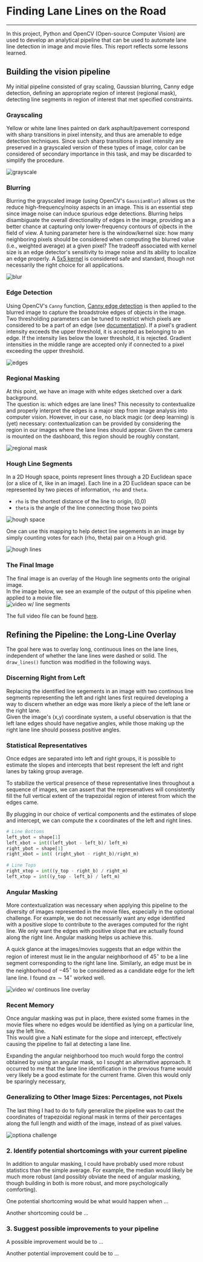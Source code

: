 # **Finding Lane Lines on the Road** 
---

In this project, Python and OpenCV (Open-source Computer Vision) are used to develop an analytical 
pipeline that can be used to automate lane line detection in image and movie files.  This report
reflects some lessons learned.

## Building the vision pipeline

My initial pipeline consisted of gray scaling, Gaussian blurring, Canny edge detection, defining an appropriate
region of interest (regional mask), detecting line segments in region of interest that met specified constraints.

### Grayscaling
Yellow or white lane lines painted on dark asphault/pavement correspond with sharp 
transitions in pixel intensity, and thus are amenable to edge detection techniques.
Since such sharp transitions in pixel intensity are preserved in a grayscaled version 
of these types of image, color can be considered of secondary importance in this task, 
and may be discarded to simplify the procedure.

![grayscale](./pipeline_images/img1b_gray.jpg)

### Blurring
Blurring the grayscaled image (using OpenCV's `GaussianBlur`) allows us the reduce 
high-frequency/noisy aspects in an image.
This is an essential step since image noise can induce spurious edge detections.
Blurring helps disambiguate the overall directionality of edges in the image, providing an
a better chance at capturing only lower-frequency contours of 
ojbects in the field of view.  A tuning parameter here is the window/kernel size: how many neighboring 
pixels should be considered when computing the blurred value (i.e., weighted average) 
at a given pixel?  The tradeoff associated with kernel size is an edge detector's sensitivity 
to image noise and its ability to localize an edge properly. 
A [5x5 kernel](https://en.wikipedia.org/wiki/Canny_edge_detector#Gaussian_filter)
is considered safe and standard, though not necessarily the right choice for all applications.  

![blur](./pipeline_images/img1c_blur.jpg)


### Edge Detection
Using OpenCV's `Canny` function, [Canny edge detection](https://en.wikipedia.org/wiki/Canny_edge_detector) 
is then applied to the blurred image to capture the broadstroke edges of objects in the image. 
Two thresholding parameters can be tuned to restrict which pixels are considered to be a part of an
edge (see [documentation](http://docs.opencv.org/2.4/doc/tutorials/imgproc/imgtrans/canny_detector/canny_detector.html)).
If a pixel's gradient intensity exceeds the upper threshold, it is accepted as belonging to an edge.
If the intensity lies below the lower threshold, it is rejected.  Gradient intensities in the middle
range are accepted only if connected to a pixel exceeding the upper threshold.

![edges](./pipeline_images/img1d_edges.jpg)


### Regional Masking
At this point, we have an image with white edges sketched over a dark background.  
The question is: which edges are lane lines? This necessity to contextualize and properly interpret the edges is a major
step from image analysis into computer vision.  However, in our case, no black magic
(or deep learning) is (yet) necessary: contextualization can be provided by considering
the region in our images where the lane lines should appear.  Given the camera is mounted on the dashboard, 
this region should be roughly constant.

![regional mask](./pipeline_images/img1e_edges_roi.jpg)


### Hough Line Segments
In a 2D Hough space, points represent lines through a 2D Euclidean space (or a slice of it, like in an image). 
Each line in a 2D Euclidean space can be represented by two pieces of information, `rho` and `theta`. 
* `rho` is the shortest distance of the line to origin, (0,0)
* `theta` is the angle of the line connecting those two points

![hough space](./R_theta_line.gif)

One can use this mapping to help detect line segements in an image by simply counting votes
for each (rho, theta) pair on a Hough grid. 

![hough lines](./pipeline_images/img1f_lines.jpg)

### The Final Image
The final image is an overlay of the Hough line segments onto the original image.  
In the image below, we see an example of the output of this pipeline when applied to a 
movie file.  
![video w/ line segments](./pipeline_images/vid1.png)

The full video file can be found [here](./test_videos_output/solidWhiteRight.mp4).


## Refining the Pipeline: the Long-Line Overlay
The goal here was to overlay long, continuous lines on the lane lines,
independent of whether the lane lines were dashed or solid.  The `draw_lines()` function 
was modified in the following ways.



### Discerning Right from Left
Replacing the identified line segements in an image with two continous line segments representing
the left and right lanes first required developing a way to discern whether an edge was more likely
a piece of the left lane or the right lane.  
Given the image's (x,y) coordinate system, a useful observation is that the left lane edges should
have negative angles, while those making up the right lane line should possess positive
angles.

### Statistical Representatives
Once edges are separated into left and right groups, it is possible to estimate the slopes and 
intercepts that best represent the left and right lanes by taking group average.  

To stabilize the vertical presence of these representative lines throughout a sequence of images,
we can assert that the represenatives will consistently fill the full vertical extent of the 
trapezoidal region of interest from which the edges came.  

By plugging in our choice of vertical components and the estimates of slope and intercept, 
we can  compute the x coordinates of the left and right lines.  

```python
# Line Bottoms
left_ybot = shape[1]  
left_xbot = int((left_ybot - left_b)/ left_m)
right_ybot = shape[1]
right_xbot = int( (right_ybot - right_b)/right_m)
  
# Line Tops
right_xtop = int((y_top - right_b) / right_m)
left_xtop = int((y_top - left_b) / left_m)
```


### Angular Masking
More contextualization was necessary when applying this pipeline to the diversity of images 
represented in the movie files, especially in the optional challenge. 
For example, we do not necessarily want any edge identified with a positive slope
to contribute to the averages computed for the right line.  We only want the edges
with positive slope that are actually found along the right line.  Angular masking
helps us achieve this.

A quick glance at the images/movies suggests that an edge within the region of interest
must lie in the angular neighborhood of $45^{\circ}$ to be a line segment corresponding
to the right lane line.  Similarly, an edge must be in the neighborhood of $-45^{\circ}$
to be considered as a candidate edge for the left lane line.  I found $\alpha \pm \sim14^{\circ}$
worked well.

![video w/ continuos line overlay](./pipeline_images/vid2.png)


### Recent Memory
Once angular masking was put in place, there existed some frames in the movie files where no edges would be
identified as lying on a particular line, say the left line.  
This would give a NaN estimate for the slope and intercept, effectively causing the pipeline to
fail at detecting a lane line.  

Expanding the angular neighborhood too much
would forgo the control obtained by using an angular mask, so I sought an alternative approach.
It occurred to me that the lane line identification in the previous frame would very likely
be a good estimate for the current frame.  Given this would only be sparingly necessary,


### Generalizing to Other Image Sizes:  Percentages, not Pixels
The last thing I had to do to fully generalize the pipeline was to cast the coordinates
of trapezoidal regional mask in terms of their percentages along the full length and 
width of the image, instead of as pixel values.

![optiona challenge](./pipeline_images/vid3_optional.png)


### 2. Identify potential shortcomings with your current pipeline

In addition to angular masking, I could have probably used more robust statistics than the simple average.
For example, the median would likely be much more robust (and possibly obviate the need of angular masking,
though building in both is more robust, and more psychologically comforting).  

One potential shortcoming would be what would happen when ... 

Another shortcoming could be ...


### 3. Suggest possible improvements to your pipeline

A possible improvement would be to ...

Another potential improvement could be to ...
